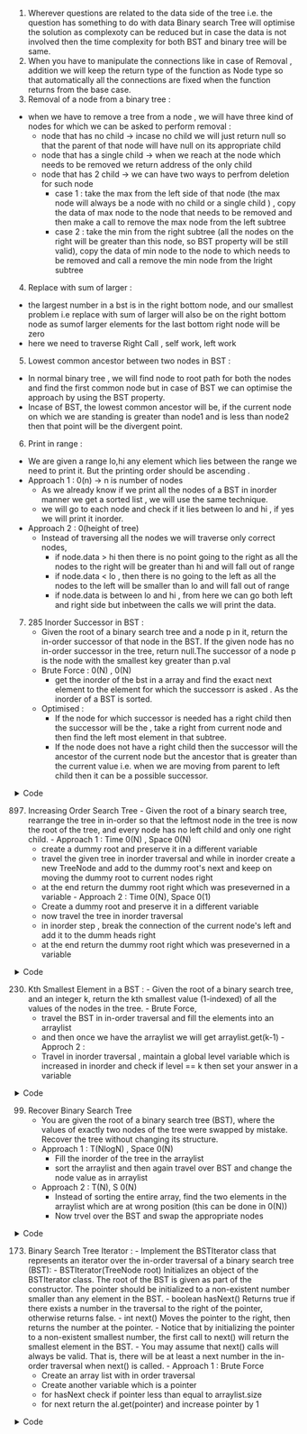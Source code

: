 1. Wherever questions are related to the data side of the tree i.e. the question has something to do with data Binary search Tree will optimise the solution as complexoty can be reduced but in case the data is not involved then the time complexity for both BST and binary tree will be same.
2. When you have to manipulate the connections like in case of Removal , addition we will keep the return type of the function as Node type so that automatically all the connections are fixed when the function returns from the base case.
3. Removal of a node from a binary tree :
  - when we have to remove a tree from a node , we will have three kind of nodes for which we can be asked to perform removal :
    - node that has no child -> incase no child we will just return null so that the parent of that node will have null on its appropriate child
    - node that has a single child -> when we reach at the node which needs to be removed we return address of the only child
    - node that has 2 child -> we can have two ways to perfrom deletion for such node
      - case 1 : take the max from the left side of that node (the max node will always be a node with no child or a single child ) , copy the data of max node to the node that needs to be removed and then make a call to remove the max node from the left subtree
      - case 2 : take the min from the right subtree (all the nodes on the right will be greater than this node, so BST property will be still valid), copy the data of min node to the node to which needs to be removed and call a remove the min node from the lright subtree

4. Replace with sum of larger :
  - the largest number in a bst is in the right bottom node, and our smallest problem i.e replace with sum of larger will also be on the right bottom node as sumof larger elements for the last bottom right node will be zero 
  - here we need to traverse Right Call , self work, left work

5. Lowest common ancestor between two nodes in BST :
  - In normal binary tree , we will find node to root path for both the nodes and find the first common node but in case of BST we can optimise the approach by using the BST property.
  - Incase of BST, the lowest common ancestor will be, if the current node on which we are standing is greater than node1 and is less than node2 then that point will be the divergent point.

6. Print in range : 
  - We are given a range lo,hi any element which lies between the range we need to print it. But the printing order should be ascending .
  - Approach 1 : 0(n) -> n is number of nodes
    - As we already know if we print all the nodes of a BST in inorder manner we get a sorted list , we will use the same technique.
    - we will go to each node and check if it lies between lo and hi , if yes we will print it inorder.
  - Approach 2 : 0(height of tree)  
    - Instead of traversing all the nodes we will traverse only correct nodes,
      - if node.data > hi then there is no point going to the right as all the nodes to the right will be greater than hi and will fall out of range
      - if node.data < lo , then there is no going to the left as all the nodes to the left will be smaller than lo and will fall out of range
      - if node.data is between lo and hi , from here we can go both left and right side but inbetween the calls we will print the data. 


7. 285 Inorder Successor in BST :
	- Given the root of a binary search tree and a node p in it, return the in-order successor of that node in the BST. If the given node has no in-order successor in the tree, return null.The successor of a node p is the node with the smallest key greater than p.val
	- Brute Force : 0(N) , 0(N)
		- get the inorder of the bst in a array and find the exact next element to the element for which the successorr is asked . As the inorder of a BST is sorted. 
	- Optimised :
		- If the node for which successor is needed has a right child then the successor will be the , take a right from current node and then find the left most element in that subtree.
		- If the node does not have a right child then the successor will the ancestor of the current node but the ancestor that is greater than the current value i.e. when we are moving from parent to left child then it can be a possible successor.  
	
<details><summary>Code</summary>
<p>

```java

/**
 * Definition for a binary tree node.
 * public class TreeNode {
 *     int val;
 *     TreeNode left;
 *     TreeNode right;
 *     TreeNode(int x) { val = x; }
 * }
 */
class Solution {
    
    TreeNode succ;
    public void helper(TreeNode root, TreeNode p){
        if(root.val == p.val){
            if(root.right == null){
                succ = succ;
            }else{
                TreeNode tmp = root.right;
                while(tmp.left!=null) tmp = tmp.left;
                succ= tmp;
            }
            
        }else if(root.val > p.val){
            succ = root;
            helper(root.left,p);
        }else{
            helper(root.right,p);
        }
    }
	// Recursive solution
    public TreeNode inorderSuccessor(TreeNode root, TreeNode p) {
        //one right and extreme left
        succ=null;
        helper(root,p);
        return succ;
    }
} 

// Iterative solution

/**
 * Definition for a binary tree node.
 * public class TreeNode {
 *     int val;
 *     TreeNode left;
 *     TreeNode right;
 *     TreeNode(int x) { val = x; }
 * }
 */
class Solution {
    public TreeNode inorderSuccessor(TreeNode root, TreeNode p) {
        TreeNode succ = null;
        while(root!=null){
            if(root.val>p.val){
                //as we have to move left we have a possibility that root is succ
                succ = root;
                root = root.left;
            }else{
                root = root.right;
            }
        }
        return succ;
    }
} 
```
  
</p>
</details>  	
	
897. Increasing Order Search Tree
	- Given the root of a binary search tree, rearrange the tree in in-order so that the leftmost node in the tree is now the root of the tree, and every node has no left child and only one right child.
	- Approach 1 : Time 0(N) , Space 0(N)
		- create a dummy root and preserve it in a different variable
		- travel the given tree in inorder traversal and while in inorder create a new TreeNode and add to the dummy root's next and keep on moving the dummy root to current nodes right
		- at the end return the dummy root right which was preseverned in a variable
	- Approach 2 : Time 0(N), Space 0(1)
		- Create a dummy root and preserve it in a different variable
		- now travel the tree in inorder traversal
		- in inorder step , break the connection of the current node's left and add it to the dumm heads right 
		- at the end return the dummy root right which was preseverned in a variable

<details><summary>Code</summary>
<p>

```java

/**
 * Definition for a binary tree node.
 * public class TreeNode {
 *     int val;
 *     TreeNode left;
 *     TreeNode right;
 *     TreeNode() {}
 *     TreeNode(int val) { this.val = val; }
 *     TreeNode(int val, TreeNode left, TreeNode right) {
 *         this.val = val;
 *         this.left = left;
 *         this.right = right;
 *     }
 * }
 */
class Solution {
    
// Approach 1
    public void helper1(TreeNode node){
        if(node == null) return;
        helper(node.left);
        res.right = new TreeNode(node.val);
        res = res.right;
        helper(node.right);
        
    }	
// Approach 2
    public void helper(TreeNode node){
        if(node == null) return;
        helper(node.left);
        node.left = null; // breaking connection
        res.right = node; // attaching node
        res = res.right; // move the dummy head
        helper(node.right);
        
    }
    TreeNode res;
    // TreeNode temp;
    public TreeNode increasingBST(TreeNode root) {
        
        res = new TreeNode(Integer.MIN_VALUE);
        TreeNode temp = res;
        helper(root);
        res.right = null;
        return temp.right;
    }
}
```
  
</p>
</details> 	

230. Kth Smallest Element in a BST :
	- Given the root of a binary search tree, and an integer k, return the kth smallest value (1-indexed) of all the values of the nodes in the tree.
	- Brute Force, 
		- travel the BST in in-order traversal and fill the elements into an arraylist 
		- and then once we have the arraylist we will get arraylist.get(k-1)
	- Approch 2 : 
		- Travel in inorder traversal , maintain a global level variable which is increased in inorder and check if level == k then set your answer in a variable 

	
<details><summary>Code</summary>
<p>

```java

/**
 * Definition for a binary tree node.
 * public class TreeNode {
 *     int val;
 *     TreeNode left;
 *     TreeNode right;
 *     TreeNode() {}
 *     TreeNode(int val) { this.val = val; }
 *     TreeNode(int val, TreeNode left, TreeNode right) {
 *         this.val = val;
 *         this.left = left;
 *         this.right = right;
 *     }
 * }
 */
class Solution {
    
    int t;
    int ans;
    public void helper(TreeNode node,int k){
        if(node == null) return ;
        helper(node.left,k);
        if(t == k){
            ans = node.val;
        }
        t++;
        helper(node.right,k);
        // return -1;
    }
    public int kthSmallest(TreeNode root, int k) {
        
        t = 1;
        ans = 0;
        helper(root,k);
        return ans;
    }
}
	
```
  
</p>
</details> 

99. Recover Binary Search Tree
	- You are given the root of a binary search tree (BST), where the values of exactly two nodes of the tree were swapped by mistake. Recover the tree without changing its structure.
	- Approach 1 : T(NlogN) , Space 0(N)
		-  Fill the inorder of the tree in the arraylist
		-  sort the arraylist and then again travel over BST and change the node value as in arraylist 
	- Approach 2 : T(N), S 0(N)
		- Instead of sorting the entire array, find the two elements in the arraylist which are at wrong position (this can be done in 0(N))
		- Now trvel over the BST and swap the appropriate nodes

<details><summary>Code</summary>
<p>

```java

/**
 * Definition for a binary tree node.
 * public class TreeNode {
 *     int val;
 *     TreeNode left;
 *     TreeNode right;
 *     TreeNode() {}
 *     TreeNode(int val) { this.val = val; }
 *     TreeNode(int val, TreeNode left, TreeNode right) {
 *         this.val = val;
 *         this.left = left;
 *         this.right = right;
 *     }
 * }
 */
class Solution {
	
    public int[] twoSwappedElement(ArrayList<Integer>al){
	int[] arr = new int[2];
	
	//travel from right to left and find 1st wrong element
	for(int i = al.size()-1;i>=0;i--){
		
	if( al.get(i) < al.get(i-1) )
		{	// found the first wrong element
			arr[0] = al.get(i);
			int j = i-1;
			// find the next wrong element, now we will try to find the right position for the ith element which is at wrong position 
			while(j>=0 && al.get(i)<al.get(j))
				{
					j--;			    
				}
			// ith element which was at wrong position should have been at j+1 position so , currently whichever element is at j+1 element would be 2nd wrong element
			arr[1] = al.get(j+1);
			break;
		}
	}
	return arr;
	}
    public void travel(TreeNode node,ArrayList<Integer>al){
        if(node == null) return;
        travel(node.left,al);
        al.add(node.val);
        travel(node.right,al);
    }
    int i;
    public void recoverTree(TreeNode root) {
        int i = 0;
        ArrayList<Integer>al = new ArrayList<>();
        travel(root,al);
        Collections.sort(al);
        fill(root,al);
    }
    public void fill(TreeNode node,ArrayList<Integer>al){
        if(node == null) return;
        fill(node.left,al);
        node.val = al.get(i);
        i++;
        fill(node.right,al);
    }
}
```
  
</p>
</details> 

	
173. Binary Search Tree Iterator :
	- Implement the BSTIterator class that represents an iterator over the in-order traversal of a binary search tree (BST):
	- BSTIterator(TreeNode root) Initializes an object of the BSTIterator class. The root of the BST is given as part of the constructor. The pointer should be initialized to a non-existent number smaller than any element in the BST.
	- boolean hasNext() Returns true if there exists a number in the traversal to the right of the pointer, otherwise returns false.
	- int next() Moves the pointer to the right, then returns the number at the pointer.
	- Notice that by initializing the pointer to a non-existent smallest number, the first call to next() will return the smallest element in the BST.
	- You may assume that next() calls will always be valid. That is, there will be at least a next number in the in-order traversal when next() is called.
	- Approach 1 : Brute Force
		- Create an array list with in order traversal 
		- Create another variable which is a pointer 
		- for hasNext check if pointer less than equal to arraylist.size
		- for next return the al.get(pointer) and increase pointer by 1

	
	
<details><summary>Code</summary>
<p>

```java
/**
 * Definition for a binary tree node.
 * public class TreeNode {
 *     int val;
 *     TreeNode left;
 *     TreeNode right;
 *     TreeNode() {}
 *     TreeNode(int val) { this.val = val; }
 *     TreeNode(int val, TreeNode left, TreeNode right) {
 *         this.val = val;
 *         this.left = left;
 *         this.right = right;
 *     }
 * }
 */
class BSTIterator {

    public void fillal(TreeNode root, ArrayList<Integer> al ){
        
        if(root == null ) return;
        fillal(root.left,al);
        al.add(root.val);
        fillal(root.right,al);
    }
    ArrayList<Integer> al;
    int i ;
    public BSTIterator(TreeNode root) {
        al = new ArrayList<>();
        fillal(root,al);
        i=0;
        
    }
    
    public int next() {
        int a = al.get(i);
        i++;
        return a;
    }
    
    public boolean hasNext() {
        if(i < al.size()) return true;
        return false;
    }
}

/**
 * Your BSTIterator object will be instantiated and called as such:
 * BSTIterator obj = new BSTIterator(root);
 * int param_1 = obj.next();
 * boolean param_2 = obj.hasNext();
 */
```
  
</p>
</details> 
